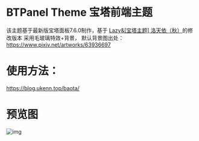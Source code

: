 # BTPanel Theme 宝塔前端主题

该主题基于最新版宝塔面板7.6.0制作，基于 [Lazy&[宝塔主题] 洛天依（秋）](https://blog.imlazy.ink:233/index.php/archives/38/)的修改版本 采用毛玻璃特效+背景，
默认背景图出处：https://www.pixiv.net/artworks/63936697

# 使用方法：

https://blog.ukenn.top/baota/

# 预览图

![img](https://i.ibb.co/cT2SWLC/123213232eeee.png)
